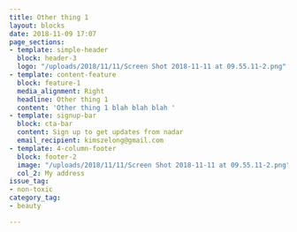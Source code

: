 ```yaml
---
title: Other thing 1
layout: blocks
date: 2018-11-09 17:07
page_sections:
- template: simple-header
  block: header-3
  logo: "/uploads/2018/11/11/Screen Shot 2018-11-11 at 09.55.11-2.png"
- template: content-feature
  block: feature-1
  media_alignment: Right
  headline: Other thing 1
  content: 'Other thing 1 blah blah blah '
- template: signup-bar
  block: cta-bar
  content: Sign up to get updates from nadar
  email_recipient: kimszelong@gmail.com
- template: 4-column-footer
  block: footer-2
  image: "/uploads/2018/11/11/Screen Shot 2018-11-11 at 09.55.11-2.png"
  col_2: My address
issue_tag:
- non-toxic
category_tag:
- beauty

---
```

